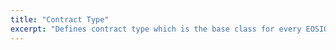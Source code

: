 ```yaml
---
title: "Contract Type"
excerpt: "Defines contract type which is the base class for every EOSIO contract"
---
```

